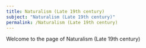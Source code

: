 ```yaml
---
title: Naturalism (Late 19th century)
subject: "Naturalism (Late 19th century)"
permalink: /Naturalism (Late 19th century)
---
```


Welcome to the page of Naturalism (Late 19th century)
